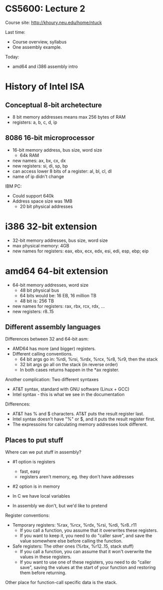 
# CS5600: Lecture 2

Course site: http://khoury.neu.edu/home/ntuck

Last time:

 * Course overview, syllabus
 * One assembly example.

Today:

 * amd64 and i386 assembly intro

# History of Intel ISA

## Conceptual 8-bit archetecture

 - 8 bit memory addresses means max 256 bytes of RAM
 - registers: a, b, c, d, ip

## 8086 16-bit microprocessor

 - 16-bit memory address, bus size, word size
   - 64k RAM
 - new names: ax, bx, cx, dx
 - new registers: si, di, sp, bp
 - can access lower 8 bits of a register: al, bl, cl, dl
 - name of ip didn't change

IBM PC:

 - Could support 640k
 - Address space size was 1MB
   - 20 bit physical addresses 

# i386 32-bit extension

 - 32-bit memory addresses, bus size, word size
 - max physical memory: 4GB
 - new names for registers: eax, ebx, ecx, edx, esi, edi, esp, ebp; eip

# amd64 64-bit extension

 - 64-bit memory addresses, word size
   - 48 bit physical bus
   - 64 bits would be: 16 EB, 16 million TB 
   - 48 bit is: 256 TB
 - new names for registers: rax, rbx, rcx, rdx, ...
 - new registers: r8..15


## Different assembly languages

Differences between 32 and 64-bit asm:

 * AMD64 has more (and bigger) registers.
 * Different calling conventions.
   * 64 bit args go in: %rdi, %rsi, %rdx, %rcx, %r8, %r9, then the stack
   * 32 bit args go all on the stack (in reverse order)
   * In both cases returns happen in the *ax register.
   
Another complication: Two different syntaxes

 * AT&T syntax, standard with GNU software (Linux + GCC)
 * Intel syntax - this is what we see in the documentation
 
Differences:

 * AT&T has % and $ characters. AT&T puts the result register last.
 * Intel syntax doesn't have "%" or \$, and it puts the result 
   register first.
 * The expressoins for calculating memory addresses look different.

## Places to put stuff

Where can we put stuff in assembly?

 - #1 option is registers
   - fast, easy
   - registers aren't memory, eg. they don't have addresses
 - #2 option is in memory

 - In C we have local variables
 - In assembly we don't, but we'd like to pretend

Register conventions:

 - Temporary registers: %rax, %rcx, %rdx, %rsi, %rdi, %r8..r11
   - If you call a function, you assume that it overwrites these registers.
   - If you want to keep it, you need to do "caller save", and save the
     value somewhere else before calling the function.
 - Safe registers: The other ones (%rbx, %r12..15, stack stuff)
   - If you call a function, you can assume that it won't overwrite
     the values in these registers.
   - If you want to use one of these registers, you need to do "caller save",
     saving the values at the start of your function and restoring them
     before returning.

Other place for function-call specific data is the stack.










